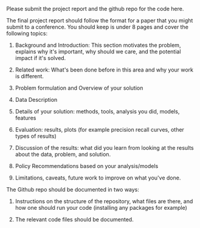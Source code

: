 Please submit the project report and the github repo for the code here.

The final project report should follow the format for a paper that you might submit to a conference. You should keep is under 8 pages and cover the following topics:

1. Background and Introduction: This section motivates the problem, explains why it's important, why should we care, and the potential impact if it's solved.

2. Related work: What's been done before in this area and why your work is different.

3. Problem formulation and Overview of your solution

4. Data Description

5. Details of your solution: methods, tools, analysis you did, models, features

6. Evaluation: results, plots (for example precision recall curves, other types of results)

7. Discussion of the results: what did you learn from looking at the results about the data, problem, and solution.

8. Policy Recommendations based on your analysis/models

9. Limitations, caveats, future work to improve on what you've done.


The Github repo should be documented in two ways:

1. Instructions on the structure of the repository, what files are there, and how one should run your code (installing any packages for example)

2. The relevant code files should be documented.
